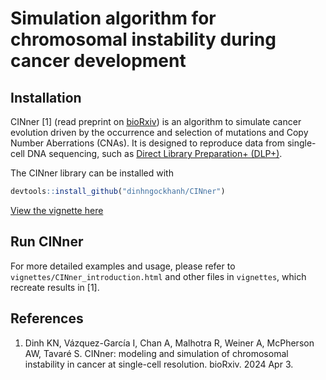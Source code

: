 #   Simulation algorithm for chromosomal instability during cancer development

##  Installation

CINner [1] (read preprint on [bioRxiv](https://www.biorxiv.org/content/10.1101/2024.04.03.587939v1))
is an algorithm to simulate cancer evolution driven by the occurrence and selection of mutations and Copy Number Aberrations (CNAs).
It is designed to reproduce data from single-cell DNA sequencing, such as [Direct Library Preparation+ (DLP+)](https://www.cell.com/cell/fulltext/S0092-8674(19)31176-6).

The CINner library can be installed with

```R
devtools::install_github("dinhngockhanh/CINner")
```

[View the vignette here](https://dinhngockhanh.github.io/CINner/CINner.html)

## Run CINner

For more detailed examples and usage, please refer to `vignettes/CINner_introduction.html`
and other files in `vignettes`, which recreate results in [1].

##  References

1.  Dinh KN, Vázquez-García I, Chan A, Malhotra R, Weiner A, McPherson AW, Tavaré S.
CINner: modeling and simulation of chromosomal instability in cancer at single-cell resolution.
bioRxiv. 2024 Apr 3.